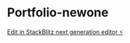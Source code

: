 # Portfolio-newone

[Edit in StackBlitz next generation editor ⚡️](https://stackblitz.com/~/github.com/Talent5/Portfolio-newone)
